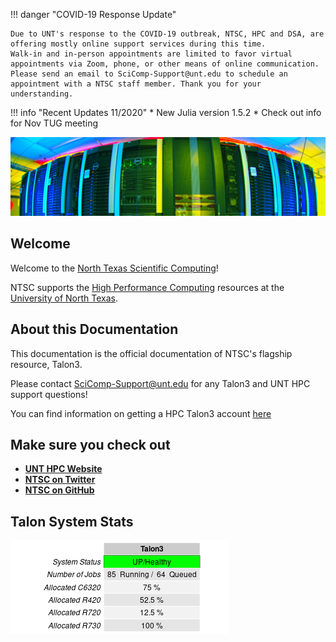 !!! danger "COVID-19 Response Update"

	Due to UNT's response to the COVID-19 outbreak, NTSC, HPC and DSA, are offering mostly online support services during this time. 
	Walk-in and in-person appointments are limited to favor virtual appointments via Zoom, phone, or other means of online communication. 
	Please send an email to SciComp-Support@unt.edu to schedule an appointment with a NTSC staff member. Thank you for your understanding.

!!! info "Recent Updates 11/2020"
	* New Julia version 1.5.2 
	* Check out info for Nov TUG meeting


![Talon_pic](images/talon-green-1200x300.png)

## Welcome 

Welcome to the [North Texas Scientific Computing](https://it.unt.edu/ntsc)!

NTSC supports the [High Performance Computing](https://hpc.unt.edu/) resources at the [University of North Texas](https://www.unt.edu/).

## About this Documentation

This documentation is the official documentation of NTSC's flagship resource, Talon3. 

Please contact SciComp-Support@unt.edu for any Talon3 and UNT HPC support questions!

You can find information on getting a HPC Talon3 account [here](newaccount.md)

## Make sure you check out

* **[UNT HPC Website](https://hpc.unt.edu/)**
* **[NTSC on Twitter](https://twitter.com/UNT_NTSC)**
* **[NTSC on GitHub](https://github.com/UNT-RITS)**


## Talon System Stats

![Talon_Stat](https://raw.githubusercontent.com/UNT-RITS/Talon3_stats/master/t3stats.png)




